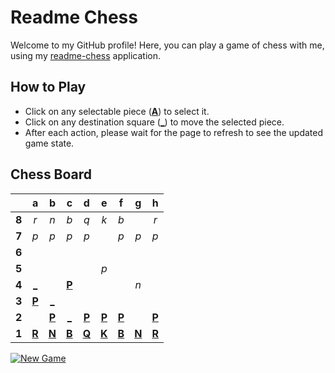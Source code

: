 # Readme Chess

Welcome to my GitHub profile! Here, you can play a game of chess with me, using my [readme-chess](https://github.com/grim-kalman/readme-chess) application.

## How to Play

- Click on any selectable piece ([**A**]()) to select it.
- Click on any destination square ([**_**]()) to move the selected piece.
- After each action, please wait for the page to refresh to see the updated game state.

## Chess Board
|     |  a  |  b  |  c  |  d  |  e  |  f  |  g  |  h  |
|:---:|:---:|:---:|:---:|:---:|:---:|:---:|:---:|:---:|
|  **8**  |  _r_  |  _n_  |  _b_  |  _q_  |  _k_  |  _b_  |     |  _r_  |
|  **7**  |  _p_  |  _p_  |  _p_  |  _p_  |     |  _p_  |  _p_  |  _p_  |
|  **6**  |     |     |     |     |     |     |     |     |
|  **5**  |     |     |     |     |  _p_  |     |     |     |
|  **4**  |  [_](https://readmechess.azurewebsites.net/play?move=d1a4)  |     |  [**P**](https://readmechess.azurewebsites.net/select?square=c4)  |     |     |     |  _n_  |     |
|  **3**  |  [**P**](https://readmechess.azurewebsites.net/select?square=a3)  |  [_](https://readmechess.azurewebsites.net/play?move=d1b3)  |     |     |     |     |     |     |
|  **2**  |     |  [**P**](https://readmechess.azurewebsites.net/select?square=b2)  |  [_](https://readmechess.azurewebsites.net/play?move=d1c2)  |  [**P**](https://readmechess.azurewebsites.net/select?square=d2)  |  [**P**](https://readmechess.azurewebsites.net/select?square=e2)  |  [**P**](https://readmechess.azurewebsites.net/select?square=f2)  |     |  [**P**](https://readmechess.azurewebsites.net/select?square=h2)  |
|  **1**  |  [**R**](https://readmechess.azurewebsites.net/select?square=a1)  |  [**N**](https://readmechess.azurewebsites.net/select?square=b1)  |  [**B**](https://github.com/grim-kalman)  |  [**Q**](https://readmechess.azurewebsites.net/select?square=d1)  |  [**K**](https://github.com/grim-kalman)  |  [**B**](https://readmechess.azurewebsites.net/select?square=f1)  |  [**N**](https://readmechess.azurewebsites.net/select?square=g1)  |  [**R**](https://github.com/grim-kalman)  |

[![New Game](https://img.shields.io/badge/New_Game-4CAF50)](https://readmechess.azurewebsites.net/new)